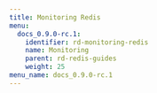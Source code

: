 ```yaml
---
title: Monitoring Redis
menu:
  docs_0.9.0-rc.1:
    identifier: rd-monitoring-redis
    name: Monitoring
    parent: rd-redis-guides
    weight: 25
menu_name: docs_0.9.0-rc.1
---
```


